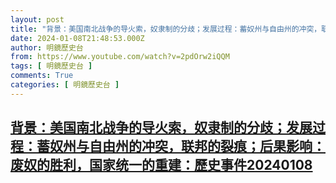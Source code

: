 ```yaml
---
layout: post
title: "背景：美国南北战争的导火索，奴隶制的分歧；发展过程：蓄奴州与自由州的冲突，联邦的裂痕；后果影响：废奴的胜利，国家统一的重建：歷史事件20240108"
date: 2024-01-08T21:48:53.000Z
author: 明鏡歷史台
from: https://www.youtube.com/watch?v=2pdOrw2iQQM
tags: [ 明鏡歷史台 ]
comments: True
categories: [ 明鏡歷史台 ]
---
```

<!--1704750533000-->
[背景：美国南北战争的导火索，奴隶制的分歧；发展过程：蓄奴州与自由州的冲突，联邦的裂痕；后果影响：废奴的胜利，国家统一的重建：歷史事件20240108](https://www.youtube.com/watch?v=2pdOrw2iQQM)
------

<div>

</div>

